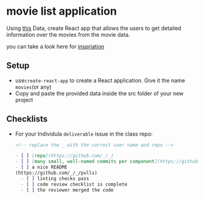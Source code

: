
# movie list application

Using [this](component-based-design/deliverables/film.json) Data, create React app that allows the users to get detailed information over the movies from the movie data.

you can take a look here for [inspriation](https://react-query-movies-app.netlify.app/)

## Setup

- use`create-react-app` to create a React application. Give it the name `movies`(or any)
- Copy and paste the provided data inside the src folder of your new project

## Checklists

- For your Individula `deliverable` issue in the class repo:

  ```markdown
  <!-- replace the _ with the correct user name and repo -->

  - [ ] [repo](https://github.com/_/_)
  - [ ] [many small, well-named commits per component](https://github.com/_/_/commits)
  - [ ] a nice README
  (https://github.com/_/_/pulls)
    - [ ] linting checks pass
    - [ ] code review checklist is complete
    - [ ] the reviewer merged the code
  ```
